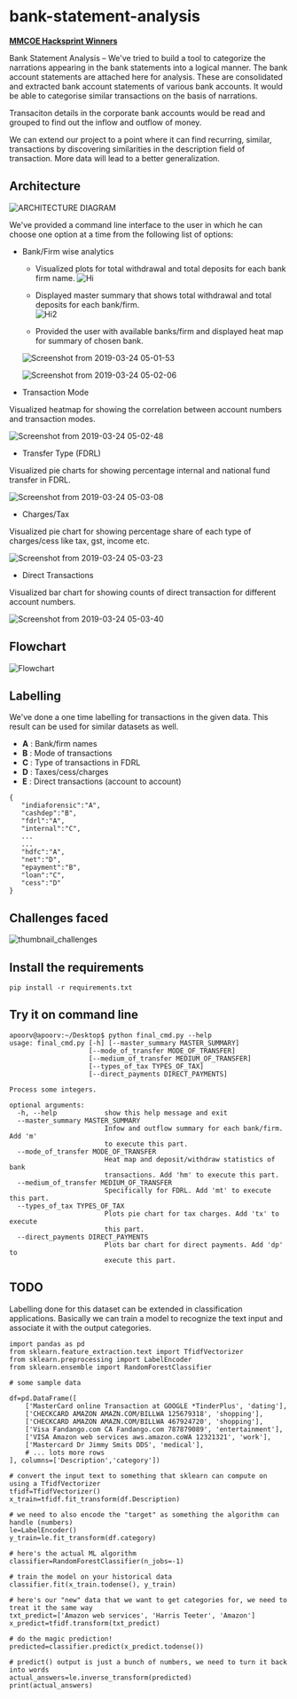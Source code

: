 # bank-statement-analysis

**[MMCOE Hacksprint Winners](https://github.com/apoorvpatne10/bank-statement-analysis)**

Bank Statement Analysis – We've tried to build a tool to categorize the narrations appearing in the bank statements into a logical manner. The bank account statements are attached here for analysis. These are consolidated and extracted bank account statements of various bank accounts. It would be able to categorise similar transactions on the basis of narrations. 

Transaciton details in the corporate bank accounts would be read and grouped to find out the inflow and outflow of money.

We can extend our project to a point where it can find recurring, similar, transactions by discovering similarities in the description field of transaction. More data will lead to a better generalization.

## Architecture

![ARCHITECTURE DIAGRAM](https://user-images.githubusercontent.com/31184004/54874319-137dd380-4e0f-11e9-9df0-5c11b8352184.jpg)

We've provided a command line interface to the user in which he can choose one option at a time from the following list of options:

* Bank/Firm wise analytics

  * Visualized plots for total withdrawal and total deposits for each bank firm name.
  ![Hi](https://user-images.githubusercontent.com/31184004/54874234-f9db8c80-4e0c-11e9-83aa-c1f8e1da0c85.png)
  
  * Displayed master summary that shows total withdrawal and total deposits for each bank/firm.  
  ![Hi2](https://user-images.githubusercontent.com/31184004/54874241-298a9480-4e0d-11e9-943c-fb0c1c8ae50b.PNG)

  * Provided the user with available banks/firm and displayed heat map for summary of chosen bank.
  
  ![Screenshot from 2019-03-24 05-01-53](https://user-images.githubusercontent.com/31184004/54874257-7a9a8880-4e0d-11e9-8db7-314141798de7.png)
  
  ![Screenshot from 2019-03-24 05-02-06](https://user-images.githubusercontent.com/31184004/54874260-82f2c380-4e0d-11e9-8418-be993db5061b.png)
  
* Transaction Mode

Visualized heatmap for showing the correlation between account numbers and transaction modes.

![Screenshot from 2019-03-24 05-02-48](https://user-images.githubusercontent.com/31184004/54874268-b1709e80-4e0d-11e9-83fe-3f39bea1e7ed.png)

  
* Transfer Type (FDRL)

Visualized pie charts for showing percentage internal and national fund transfer in FDRL.

![Screenshot from 2019-03-24 05-03-08](https://user-images.githubusercontent.com/31184004/54874273-c9e0b900-4e0d-11e9-8dfd-4912044a3169.png)


* Charges/Tax

Visualized pie chart for showing percentage share of each type of charges/cess like tax, gst, income etc.

![Screenshot from 2019-03-24 05-03-23](https://user-images.githubusercontent.com/31184004/54874285-e41a9700-4e0d-11e9-8c0f-ca09d2756591.png)

* Direct Transactions

Visualized bar chart for showing counts of direct transaction for different account numbers.


![Screenshot from 2019-03-24 05-03-40](https://user-images.githubusercontent.com/31184004/54874289-fb598480-4e0d-11e9-8cd5-dffb8ce06583.png)

## Flowchart

![Flowchart](https://user-images.githubusercontent.com/31184004/54874317-0eb91f80-4e0f-11e9-8fdb-acc9c42b4444.jpg)

## Labelling

We've done a one time labelling for transactions in the given data. This result can be used for similar datasets as well.

* **A** : Bank/firm names
* **B** : Mode of transactions
* **C** : Type of transactions in FDRL
* **D** : Taxes/cess/charges
* **E** : Direct transactions (account to account)

```
{
   "indiaforensic":"A",
   "cashdep":"B",
   "fdrl":"A",
   "internal":"C",
   ...
   ...
   "hdfc":"A",
   "net":"D",
   "epayment":"B",
   "loan":"C",
   "cess":"D"
}
```

## Challenges faced

![thumbnail_challenges](https://user-images.githubusercontent.com/31184004/54874589-758d0780-4e14-11e9-9c5a-f2d899ad795f.jpg)

## Install the requirements

```
pip install -r requirements.txt
```

## Try it on command line 
```
apoorv@apoorv:~/Desktop$ python final_cmd.py --help
usage: final_cmd.py [-h] [--master_summary MASTER_SUMMARY]
                    [--mode_of_transfer MODE_OF_TRANSFER]
                    [--medium_of_transfer MEDIUM_OF_TRANSFER]
                    [--types_of_tax TYPES_OF_TAX]
                    [--direct_payments DIRECT_PAYMENTS]

Process some integers.

optional arguments:
  -h, --help            show this help message and exit
  --master_summary MASTER_SUMMARY
                        Infow and outflow summary for each bank/firm. Add 'm'
                        to execute this part.
  --mode_of_transfer MODE_OF_TRANSFER
                        Heat map and deposit/withdraw statistics of bank
                        transactions. Add 'hm' to execute this part.
  --medium_of_transfer MEDIUM_OF_TRANSFER
                        Specifically for FDRL. Add 'mt' to execute this part.
  --types_of_tax TYPES_OF_TAX
                        Plots pie chart for tax charges. Add 'tx' to execute
                        this part.
  --direct_payments DIRECT_PAYMENTS
                        Plots bar chart for direct payments. Add 'dp' to
                        execute this part.

```

## TODO

Labelling done for this dataset can be extended in classification applications. Basically we can train a model to recognize the text input and associate it with the output categories. 

```
import pandas as pd
from sklearn.feature_extraction.text import TfidfVectorizer
from sklearn.preprocessing import LabelEncoder
from sklearn.ensemble import RandomForestClassifier

# some sample data

df=pd.DataFrame([
    ['MasterCard online Transaction at GOOGLE *TinderPlus', 'dating'],
    ['CHECKCARD AMAZON AMAZN.COM/BILLWA 125679318', 'shopping'],
    ['CHECKCARD AMAZON AMAZN.COM/BILLWA 467924720', 'shopping'],
    ['Visa Fandango.com CA Fandango.com 787879089', 'entertainment'],
    ['VISA Amazon web services aws.amazon.coWA 12321321', 'work'],
    ['Mastercard Dr Jimmy Smits DDS', 'medical'],
    # ... lots more rows
], columns=['Description','category'])

# convert the input text to something that sklearn can compute on using a TfidfVectorizer
tfidf=TfidfVectorizer()
x_train=tfidf.fit_transform(df.Description)

# we need to also encode the "target" as something the algorithm can handle (numbers)
le=LabelEncoder()
y_train=le.fit_transform(df.category)

# here's the actual ML algorithm
classifier=RandomForestClassifier(n_jobs=-1)

# train the model on your historical data
classifier.fit(x_train.todense(), y_train)

# here's our "new" data that we want to get categories for, we need to treat it the same way
txt_predict=['Amazon web services', 'Harris Teeter', 'Amazon']
x_predict=tfidf.transform(txt_predict)

# do the magic prediction!
predicted=classifier.predict(x_predict.todense())

# predict() output is just a bunch of numbers, we need to turn it back into words
actual_answers=le.inverse_transform(predicted)
print(actual_answers)
```
